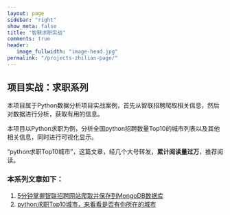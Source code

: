 ```yaml
---
layout: page
sidebar: "right"
show_meta: false
title: "智联求职实战"
comments: true
header:
   image_fullwidth: "image-head.jpg"
permalink: "/projects-zhilian-page/"
---
```


## 项目实战：求职系列

本项目属于Python数据分析项目实战案例，首先从智联招聘爬取相关信息，然后对数据进行分析，获取有用的信息。

本项目以Python求职为例，分析全国python招聘数量Top10的城市列表以及其他相关信息，同时进行可视化显示。

“python求职Top10城市”，这篇文章，经几个大号转发，**累计阅读量过万**，推荐阅读。

### 本系列文章如下：
1. [5分钟掌握智联招聘网站爬取并保存到MongoDB数据库](https://liyangbit.github.io/projects-zhilian/projects-zhilian01-data-crawl/)
1. [python求职Top10城市，来看看是否有你所在的城市](https://liyangbit.github.io/projects-zhilian/projects-zhilian02-data-analysis/)
